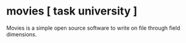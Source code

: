 # movies [ task university ]
Movies is a simple open source software to write on file through field dimensions.
